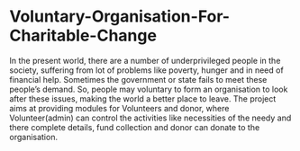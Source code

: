 # Voluntary-Organisation-For-Charitable-Change
In the present world, there are a number of underprivileged people in the society, suffering  from lot of problems like poverty, hunger and in need of financial help. Sometimes the government or state fails to meet these people’s demand. So, people may voluntary to form an organisation to look after these issues, making the world a better place to leave.
The project aims at providing modules for Volunteers and donor, where Volunteer(admin) can control the activities like necessities of the needy and there complete details, fund collection and donor can donate to the organisation.

